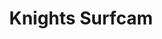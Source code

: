 ---
layout: child_layout/surfcams_item
title: Knights Surfcam
permalink: /surfcams/knights-live/paid/
user_type: paid
theme: theme-paid
focus_video_widget: true
---